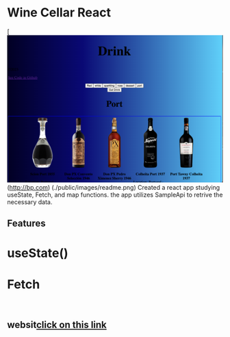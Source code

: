 # Wine Cellar React 

[![screen shot](./public/images/readme.png)(http://bp.com)
(./public/images/readme.png)
Created a react app studying useState, Fetch, and map functions.
the app utilizes SampleApi to retrive the necessary data.

## Features
# useState()
# Fetch
<br>

## websit[click on this link](http://www.bp.com//)